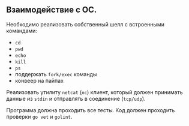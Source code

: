 ## Взаимодействие с ОС.

Необходимо реализовать собственный шелл c встроенными командами: 
* `cd`
* `pwd`
* `echo`
* `kill`
* `ps`
* поддержать `fork/exec` команды
* конвеер на пайпах

Реализовать утилиту `netcat` (`nc`) клиент, который должен
принимать данные из `stdin` и отправлять в соединение (`tcp/udp`).

Программа должна проходить все тесты. Код должен проходить проверки `go vet` и `golint`.
